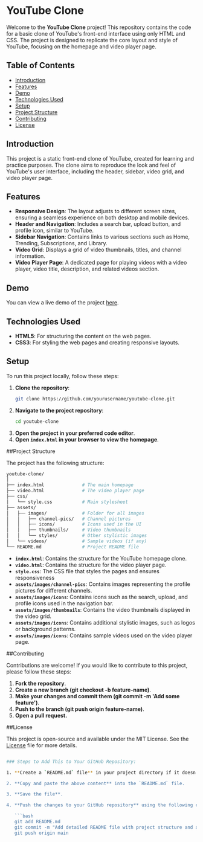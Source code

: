 # YouTube Clone

Welcome to the **YouTube Clone** project! This repository contains the code for a basic clone of YouTube's front-end interface using only HTML and CSS. The project is designed to replicate the core layout and style of YouTube, focusing on the homepage and video player page.

## Table of Contents

- [Introduction](#introduction)
- [Features](#features)
- [Demo](#demo)
- [Technologies Used](#technologies-used)
- [Setup](#setup)
- [Project Structure](#project-structure)
- [Contributing](#contributing)
- [License](#license)

## Introduction

This project is a static front-end clone of YouTube, created for learning and practice purposes. The clone aims to reproduce the look and feel of YouTube's user interface, including the header, sidebar, video grid, and video player page.

## Features

- **Responsive Design**: The layout adjusts to different screen sizes, ensuring a seamless experience on both desktop and mobile devices.
- **Header and Navigation**: Includes a search bar, upload button, and profile icon, similar to YouTube.
- **Sidebar Navigation**: Contains links to various sections such as Home, Trending, Subscriptions, and Library.
- **Video Grid**: Displays a grid of video thumbnails, titles, and channel information.
- **Video Player Page**: A dedicated page for playing videos with a video player, video title, description, and related videos section.

## Demo

You can view a live demo of the project [here](#).

## Technologies Used

- **HTML5**: For structuring the content on the web pages.
- **CSS3**: For styling the web pages and creating responsive layouts.

## Setup

To run this project locally, follow these steps:

1. **Clone the repository**:
   ```bash
   git clone https://github.com/yourusername/youtube-clone.git

2. **Navigate to the project repository**:
   ```bash
   cd youtube-clone

3. **Open the project in your preferred code editor**.
4. **Open `index.html` in your browser to view the homepage**.

##Project Structure

The project has the following structure:
```bash
youtube-clone/
│
├── index.html              # The main homepage
├── video.html              # The video player page
├── css/
│   └── style.css           # Main stylesheet
├── assets/
│   ├── images/             # Folder for all images
│   │   ├── channel-pics/   # Channel pictures
│   │   ├── icons/          # Icons used in the UI
│   │   ├── thumbnails/     # Video thumbnails
│   │   └── styles/         # Other stylistic images
│   └── videos/             # Sample videos (if any)
└── README.md               # Project README file
```

- **`index.html`**: Contains the structure for the YouTube homepage clone.
- **`video.html`**: Contains the structure for the video player page.
- **`style.css`**: The CSS file that styles the pages and ensures responsiveness
- **`assets/images/channel-pics`**: Contains images representing the profile pictures for different channels.
- **`assets/images/icons`**: Contains icons such as the search, upload, and profile icons used in the navigation bar.
- **`assets/images/thumbnails`**: Contains the video thumbnails displayed in the video grid.
- **`assets/images/icons`**: Contains additional stylistic images, such as logos or background patterns.
- **`assets/images/icons`**: Contains sample videos used on the video player page.

##Contributing

Contributions are welcome! If you would like to contribute to this project, please follow these steps:
1. **Fork the repository**.
2. **Create a new branch (git checkout -b feature-name)**.
3. **Make your changes and commit them (git commit -m 'Add some feature')**.
4. **Push to the branch (git push origin feature-name)**.
5. **Open a pull request.**

##License

This project is open-source and available under the MIT License. See the [License](#) file for more details.
```bash

### Steps to Add This to Your GitHub Repository:

1. **Create a `README.md` file** in your project directory if it doesn't exist already.

2. **Copy and paste the above content** into the `README.md` file.

3. **Save the file**.

4. **Push the changes to your GitHub repository** using the following commands:

   ```bash
   git add README.md
   git commit -m "Add detailed README file with project structure and assets information"
   git push origin main
```


